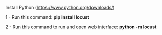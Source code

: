 Install Python (https://www.python.org/downloads/)

1 - Run this command: **pip install locust**

2 - Run this command to run and open web interface: **python -m locust**
